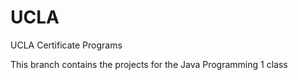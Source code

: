 # UCLA
UCLA Certificate Programs

This branch contains the projects for the Java Programming 1 class
